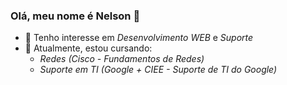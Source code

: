 ### Olá, meu nome é Nelson 👋
- 🔎 Tenho interesse em *Desenvolvimento WEB* e *Suporte*
- 🌱 Atualmente, estou cursando:
    - *Redes (Cisco - Fundamentos de Redes)*
    - *Suporte em TI (Google + CIEE - Suporte de TI do Google)*

<!--
**nhsneto/nhsneto** is a ✨ _special_ ✨ repository because its `README.md` (this file) appears on your GitHub profile.

Here are some ideas to get you started:

- 🔭 I’m currently working on ...
- 🌱 I’m currently learning ...
- 👯 I’m looking to collaborate on ...
- 🤔 I’m looking for help with ...
- 💬 Ask me about ...
- 📫 How to reach me: ...
- 😄 Pronouns: ...
- ⚡ Fun fact: ...
-->
